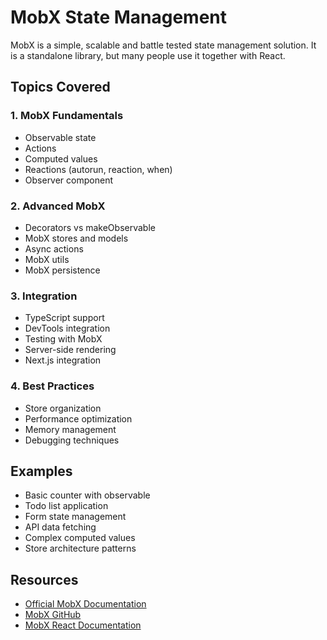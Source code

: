 # MobX State Management

MobX is a simple, scalable and battle tested state management solution. It is a standalone library, but many people use it together with React.

## Topics Covered

### 1. MobX Fundamentals
- Observable state
- Actions
- Computed values
- Reactions (autorun, reaction, when)
- Observer component

### 2. Advanced MobX
- Decorators vs makeObservable
- MobX stores and models
- Async actions
- MobX utils
- MobX persistence

### 3. Integration
- TypeScript support
- DevTools integration
- Testing with MobX
- Server-side rendering
- Next.js integration

### 4. Best Practices
- Store organization
- Performance optimization
- Memory management
- Debugging techniques

## Examples
- Basic counter with observable
- Todo list application
- Form state management
- API data fetching
- Complex computed values
- Store architecture patterns

## Resources
- [Official MobX Documentation](https://mobx.js.org/)
- [MobX GitHub](https://github.com/mobxjs/mobx)
- [MobX React Documentation](https://mobx-react.js.org/)